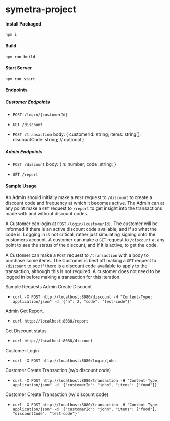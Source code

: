 # symetra-project

#### Install Packaged
`npm i`

#### Build
`npm run build`

#### Start Server
`npm run start`

#### Endpoints
##### Customer Endpoints
- `POST /login/{customerId}`

- `GET /discount`

- `POST /transaction`
body: {
    customerId: string;
    items: string[];
    discountCode: string; // optional
}

##### Admin Endpoints
- `POST /discount`
body: {
    n: number;
    code: string;
}

- `GET /report`


#### Sample Usage
An Admin should initially make a `POST` request to `/discount` to create a discount code and frequency at which it becomes active. The Admin can at any point make a `GET` request to `/report` to get insight into the transactions made with and without discount codes. 

A Customer can login at `POST` `/login/{customerId}`. The customer will be informed if there is an active discount code available, and if so what the code is. Logging in is not critical, rather just simulating signing onto the customers account. A customer can make a `GET` request to `/discount` at any point to see the status of the discount, and if it is active, to get the code.

A Customer can make a `POST` request to `/transaction` with a body to purchase some items. The Customer is best off making a `GET` request to `/discount` to see if there is a discount code available to apply to the transaction, although this is not required. A customer does not need to be logged in before making a transaction for this iteration.

Sample Requests
Admin Create Discount
- `curl -X POST http://localhost:8080/discount -H "Content-Type: application/json" -d '{"n": 2, "code": "test-code"}'`

Admin Get Report.
- `curl http://localhost:8080/report`

Get Discount status
- `curl http://localhost:8080/discount`

Customer Login
- `curl -X POST http://localhost:8080/login/john`

Customer Create Transaction (w/o discount code)
- `curl -X POST http://localhost:8080/transaction -H "Content-Type: application/json" -d '{"customerId": "john", "items": ["food"]}'`

Customer Create Transaction (w/ discount code)
- `curl -X POST http://localhost:8080/transaction -H "Content-Type: application/json" -d '{"customerId": "john", "items": ["food"], "discountCode": "test-code"}'`